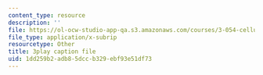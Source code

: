 ```yaml
---
content_type: resource
description: ''
file: https://ol-ocw-studio-app-qa.s3.amazonaws.com/courses/3-054-cellular-solids-structure-properties-and-applications-spring-2015/1dd259b2adb85dccb329ebf93e51df73_cQpCPzetm3E.vtt
file_type: application/x-subrip
resourcetype: Other
title: 3play caption file
uid: 1dd259b2-adb8-5dcc-b329-ebf93e51df73
---
```

